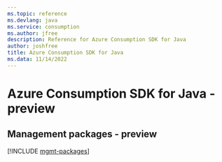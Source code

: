 ```yaml
---
ms.topic: reference
ms.devlang: java
ms.service: consumption
ms.author: jfree
description: Reference for Azure Consumption SDK for Java
author: joshfree
title: Azure Consumption SDK for Java
ms.data: 11/14/2022
---
```

# Azure Consumption SDK for Java - preview

## Management packages - preview
[!INCLUDE [mgmt-packages](consumption-mgmt-index.md)]